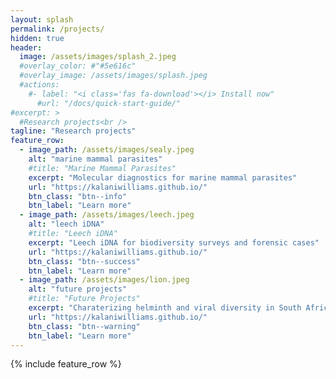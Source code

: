 ```yaml
---
layout: splash
permalink: /projects/
hidden: true
header:
  image: /assets/images/splash_2.jpeg
  #overlay_color: #"#5e616c"
  #overlay_image: /assets/images/splash.jpeg
  #actions:
    #- label: "<i class='fas fa-download'></i> Install now"
      #url: "/docs/quick-start-guide/"
#excerpt: >
  #Research projects<br />
tagline: "Research projects"
feature_row:
  - image_path: /assets/images/sealy.jpeg
    alt: "marine mammal parasites"
    #title: "Marine Mammal Parasites"
    excerpt: "Molecular diagnostics for marine mammal parasites"
    url: "https://kalaniwilliams.github.io/"
    btn_class: "btn--info"
    btn_label: "Learn more"
  - image_path: /assets/images/leech.jpeg
    alt: "leech iDNA"
    #title: "Leech iDNA"
    excerpt: "Leech iDNA for biodiversity surveys and forensic cases"
    url: "https://kalaniwilliams.github.io/"
    btn_class: "btn--success"
    btn_label: "Learn more"
  - image_path: /assets/images/lion.jpeg
    alt: "future projects"
    #title: "Future Projects"
    excerpt: "Charaterizing helminth and viral diversity in South African wildlife"
    url: "https://kalaniwilliams.github.io/"
    btn_class: "btn--warning"
    btn_label: "Learn more"      
---
```


{% include feature_row %}
